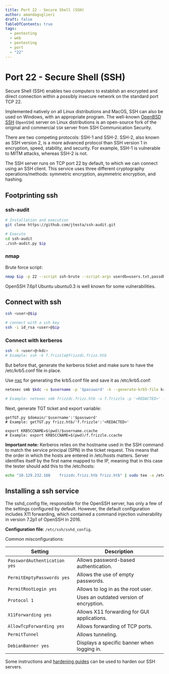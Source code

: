 ```yaml
---
title: Port 22 - Secure Shell (SSH)
author: amandaguglieri
draft: false
TableOfContents: true
tags:
  - pentesting
  - web
  - pentesting
  - port
  - "22"
---
```

# Port 22 - Secure Shell (SSH)

Secure Shell (SSH) enables two computers to establish an encrypted and direct connection within a possibly insecure network on the standard port TCP 22. 

Implemented natively on all Linux distributions and MacOS, SSH can also be used on Windows, with an appropriate program. The well-known [OpenBSD SSH](https://www.openssh.com/) (`OpenSSH`) server on Linux distributions is an open-source fork of the original and commercial `SSH` server from SSH Communication Security.

There are two competing protocols: SSH-1 and SSH-2. SSH-2, also known as SSH version 2, is a more advanced protocol than SSH version 1 in encryption, speed, stability, and security. For example, SSH-1 is vulnerable to MITM attacks, whereas SSH-2 is not.

The SSH server runs on TCP port 22 by default, to which we can connect using an SSH client. This service uses three different cryptography operations/methods: symmetric encryption, asymmetric encryption, and hashing.

## Footprinting ssh

### ssh-audit

```bash
# Installation and execution
git clone https://github.com/jtesta/ssh-audit.git 

# Execute
cd ssh-audit
./ssh-audit.py $ip
```


### nmap

Brute force script: 

```bash
nmap $ip -p 22 --script ssh-brute --script-args userdb=users.txt,passdb=/usr/share/nmap/nselib/data/passwords.lst
```

OpenSSH 7.6p1 Ubuntu ubuntu0.3 is well known for some vulnerabilities.

## Connect with ssh


```bash
ssh <user>@$ip

# connect with a ssh key
ssh -i id_rsa <user>@$ip
```

### Connect with kerberos

```bash
ssh -k <user>@<kdc>
# Example: ssh -k f.frizzle@frizzdc.frizz.htb
```

But before that, generate the kerberos ticket and make sure to have the /etc/krb5.conf file in place.

Use [nxc](nxc.md) for generating the krb5.conf file and save it as /etc/krb5.conf:

```bash
netexec smb $kdc -u $username -p '$password' -k --generate-krb5-file krb5.conf 

# Example: netexec smb frizzdc.frizz.htb -u f.frizzle -p '<REDACTED>' -k --generate-krb5-file krb5.conf 
```

Next, generate TGT ticket and export variable:

```
getTGT.py $domain/'$username':'$password'       
# Example: getTGT.py frizz.htb/'f.frizzle':'<REDACTED>'       

export KRB5CCNAME=$(pwd)/$username.ccache 
# Example: export KRB5CCNAME=$(pwd)/f.frizzle.ccache 
```

**Important note:**  Kerberos relies on the hostname used in the SSH command to match the service principal (SPN) in the ticket request. This means that the order in which the hosts are entered in /etc/hosts matters. Server identifies itself by the first name mapped to the IP, meaning that in this case the tester should add this to the /etc/hosts:

```bash
echo "10.129.232.168	frizzdc.frizz.htb frizz.htb" | sudo tee -a /etc/hosts
```


## Installing a ssh service

The sshd_config file, responsible for the OpenSSH server, has only a few of the settings configured by default. However, the default configuration includes X11 forwarding, which contained a command injection vulnerability in version 7.2p1 of OpenSSH in 2016. 

**Configuration file**: `/etc/ssh/sshd_config`.

Common misconfigurations:

|**Setting**|**Description**|
|---|---|
|`PasswordAuthentication yes`|Allows password-based authentication.|
|`PermitEmptyPasswords yes`|Allows the use of empty passwords.|
|`PermitRootLogin yes`|Allows to log in as the root user.|
|`Protocol 1`|Uses an outdated version of encryption.|
|`X11Forwarding yes`|Allows X11 forwarding for GUI applications.|
|`AllowTcpForwarding yes`|Allows forwarding of TCP ports.|
|`PermitTunnel`|Allows tunneling.|
|`DebianBanner yes`|Displays a specific banner when logging in.|

Some instructions and [hardening guides](https://www.ssh-audit.com/hardening_guides.html) can be used to harden our SSH servers.
